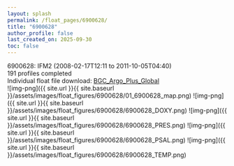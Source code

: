 ```yaml
---
layout: splash
permalink: /float_pages/6900628/
title: "6900628"
author_profile: false
last_created_on: 2025-09-30
toc: false
---
```

 
6900628: IFM2 (2008-02-17T12:11 to 2011-10-05T04:40)\
191 profiles completed\
Individual float file download: [BGC_Argo_Plus_Global](https://ftp.soest.hawaii.edu/bgc_argo_plus/Individual_Floats/outliers_removed/6900628_Sprof_processed.nc)\
![img-png]({{ site.url }}{{ site.baseurl }}/assets/images/float_figures/6900628/01_6900628_map.png)
![img-png]({{ site.url }}{{ site.baseurl }}/assets/images/float_figures/6900628/6900628_DOXY.png)
![img-png]({{ site.url }}{{ site.baseurl }}/assets/images/float_figures/6900628/6900628_PRES.png)
![img-png]({{ site.url }}{{ site.baseurl }}/assets/images/float_figures/6900628/6900628_PSAL.png)
![img-png]({{ site.url }}{{ site.baseurl }}/assets/images/float_figures/6900628/6900628_TEMP.png)
